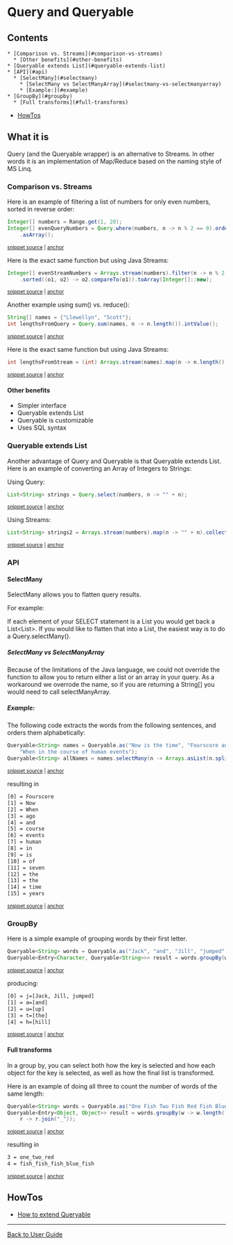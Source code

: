 <a id="top"></a>

# Query and Queryable

<!-- toc -->
## Contents

    * [Comparison vs. Streams](#comparison-vs-streams)
      * [Other benefits](#other-benefits)
    * [Queryable extends List](#queryable-extends-list)
    * [API](#api)
      * [SelectMany](#selectmany)
        * [SelectMany vs SelectManyArray](#selectmany-vs-selectmanyarray)
        * [Example:](#example)
    * [GroupBy](#groupby)
      * [Full transforms](#full-transforms)
  * [HowTos](#howtos)<!-- endToc -->
## What it is
Query (and the Queryable wrapper) is an alternative to Streams. In other words it is an implementation of Map/Reduce 
based on the naming style of MS Linq.

### Comparison vs. Streams
Here is an example of filtering a list of numbers for only even numbers, sorted in reverse order:

<!-- snippet: query_example -->
<a id='snippet-query_example'></a>
```java
Integer[] numbers = Range.get(1, 20);
Integer[] evenQueryNumbers = Query.where(numbers, n -> n % 2 == 0).orderBy(OrderBy.Order.Descending, n -> n)
    .asArray();
```
<sup><a href='/approvaltests-util-tests/src/test/java/org/lambda/query/QueryTest.java#L34-L38' title='Snippet source file'>snippet source</a> | <a href='#snippet-query_example' title='Start of snippet'>anchor</a></sup>
<!-- endSnippet -->

Here is the exact same function but using Java Streams:

<!-- snippet: stream_example -->
<a id='snippet-stream_example'></a>
```java
Integer[] evenStreamNumbers = Arrays.stream(numbers).filter(n -> n % 2 == 0)
    .sorted((o1, o2) -> o2.compareTo(o1)).toArray(Integer[]::new);
```
<sup><a href='/approvaltests-util-tests/src/test/java/org/lambda/query/QueryTest.java#L39-L42' title='Snippet source file'>snippet source</a> | <a href='#snippet-stream_example' title='Start of snippet'>anchor</a></sup>
<!-- endSnippet -->

Another example using sum() vs. reduce():

<!-- snippet: query_sum_example -->
<a id='snippet-query_sum_example'></a>
```java
String[] names = {"Llewellyn", "Scott"};
int lengthsFromQuery = Query.sum(names, n -> n.length()).intValue();
```
<sup><a href='/approvaltests-util-tests/src/test/java/org/lambda/query/QueryTest.java#L46-L49' title='Snippet source file'>snippet source</a> | <a href='#snippet-query_sum_example' title='Start of snippet'>anchor</a></sup>
<!-- endSnippet -->

Here is the exact same function but using Java Streams:

<!-- snippet: stream_sum_example -->
<a id='snippet-stream_sum_example'></a>
```java
int lengthsFromStream = (int) Arrays.stream(names).map(n -> n.length()).reduce(0, (a, b) -> a + b);
```
<sup><a href='/approvaltests-util-tests/src/test/java/org/lambda/query/QueryTest.java#L50-L52' title='Snippet source file'>snippet source</a> | <a href='#snippet-stream_sum_example' title='Start of snippet'>anchor</a></sup>
<!-- endSnippet -->

#### Other benefits
* Simpler interface
* Queryable<T> extends List<T>
* Queryable is customizable
* Uses SQL syntax

### Queryable extends List
Another advantage of Query and Queryable is that Queryable extends List. Here is an example of converting
an Array of Integers to Strings:

Using Query:
<!-- snippet: list_is_queryable -->
<a id='snippet-list_is_queryable'></a>
```java
List<String> strings = Query.select(numbers, n -> "" + n);
```
<sup><a href='/approvaltests-util-tests/src/test/java/org/lambda/query/QueryTest.java#L57-L59' title='Snippet source file'>snippet source</a> | <a href='#snippet-list_is_queryable' title='Start of snippet'>anchor</a></sup>
<!-- endSnippet -->

Using Streams:
<!-- snippet: list_from_stream -->
<a id='snippet-list_from_stream'></a>
```java
List<String> strings2 = Arrays.stream(numbers).map(n -> "" + n).collect(Collectors.toList());
```
<sup><a href='/approvaltests-util-tests/src/test/java/org/lambda/query/QueryTest.java#L60-L62' title='Snippet source file'>snippet source</a> | <a href='#snippet-list_from_stream' title='Start of snippet'>anchor</a></sup>
<!-- endSnippet -->

### API

#### SelectMany

SelectMany allows you to flatten query results.

For example:  

If each element of your SELECT statement is a List<String> you would get back a List<List<String>>. If you would like to flatten that into a List<String>, the easiest way is to do a Query.selectMany(). 

##### SelectMany vs SelectManyArray

Because of the limitations of the Java language, we could not override the function to allow you to return either a list or an array in your query. As a workaround we overrode the name, so if you are returning a String[] you would need to call selectManyArray.

##### Example:

The following code extracts the words from the following sentences, and orders them alphabetically:

<!-- snippet: queryable_select_many -->
<a id='snippet-queryable_select_many'></a>
```java
Queryable<String> names = Queryable.as("Now is the time", "Fourscore and seven years ago",
    "When in the course of human events");
Queryable<String> allNames = names.selectMany(n -> Arrays.asList(n.split(" "))).orderBy(n -> n);
```
<sup><a href='/approvaltests-util-tests/src/test/java/org/lambda/query/QueryableTest.java#L140-L144' title='Snippet source file'>snippet source</a> | <a href='#snippet-queryable_select_many' title='Start of snippet'>anchor</a></sup>
<!-- endSnippet -->

resulting in

<!-- snippet: QueryableTest.testSelectManyCharacters.approved.txt -->
<a id='snippet-QueryableTest.testSelectManyCharacters.approved.txt'></a>
```txt
[0] = Fourscore
[1] = Now
[2] = When
[3] = ago
[4] = and
[5] = course
[6] = events
[7] = human
[8] = in
[9] = is
[10] = of
[11] = seven
[12] = the
[13] = the
[14] = time
[15] = years
```
<sup><a href='/approvaltests-util-tests/src/test/java/org/lambda/query/QueryableTest.testSelectManyCharacters.approved.txt#L1-L16' title='Snippet source file'>snippet source</a> | <a href='#snippet-QueryableTest.testSelectManyCharacters.approved.txt' title='Start of snippet'>anchor</a></sup>
<!-- endSnippet -->


### GroupBy

Here is a simple example of grouping words by their first letter.
<!-- snippet: group_by_key -->
<a id='snippet-group_by_key'></a>
```java
Queryable<String> words = Queryable.as("Jack", "and", "Jill", "jumped", "up", "the", "hill");
Queryable<Entry<Character, Queryable<String>>> result = words.groupBy(w -> w.toLowerCase().charAt(0));
```
<sup><a href='/approvaltests-util-tests/src/test/java/org/lambda/query/QueryableTest.java#L150-L153' title='Snippet source file'>snippet source</a> | <a href='#snippet-group_by_key' title='Start of snippet'>anchor</a></sup>
<!-- endSnippet -->
producing:
<!-- snippet: QueryableTest.testGroupBy.approved.txt -->
<a id='snippet-QueryableTest.testGroupBy.approved.txt'></a>
```txt
[0] = j=[Jack, Jill, jumped]
[1] = a=[and]
[2] = u=[up]
[3] = t=[the]
[4] = h=[hill]
```
<sup><a href='/approvaltests-util-tests/src/test/java/org/lambda/query/QueryableTest.testGroupBy.approved.txt#L1-L5' title='Snippet source file'>snippet source</a> | <a href='#snippet-QueryableTest.testGroupBy.approved.txt' title='Start of snippet'>anchor</a></sup>
<!-- endSnippet -->

#### Full transforms

In a group by, you can select both how the key is selected and how each object for the key is selected,
as well as how the final list is transformed.

Here is an example of doing all three to count the number of words of the same length:
<!-- snippet: group_by_full -->
<a id='snippet-group_by_full'></a>
```java
Queryable<String> words = Queryable.as("One Fish Two Fish Red Fish Blue Fish".split(" "));
Queryable<Entry<Object, Object>> result = words.groupBy(w -> w.length(), w -> w.toLowerCase(),
    r -> r.join("_"));
```
<sup><a href='/approvaltests-util-tests/src/test/java/org/lambda/query/QueryableTest.java#L173-L177' title='Snippet source file'>snippet source</a> | <a href='#snippet-group_by_full' title='Start of snippet'>anchor</a></sup>
<!-- endSnippet -->
resulting in
<!-- snippet: QueryableTest.testGroupByCombineWordsOfSimilarLengths.approved.txt -->
<a id='snippet-QueryableTest.testGroupByCombineWordsOfSimilarLengths.approved.txt'></a>
```txt
3 = one_two_red
4 = fish_fish_fish_blue_fish
```
<sup><a href='/approvaltests-util-tests/src/test/java/org/lambda/query/QueryableTest.testGroupByCombineWordsOfSimilarLengths.approved.txt#L1-L2' title='Snippet source file'>snippet source</a> | <a href='#snippet-QueryableTest.testGroupByCombineWordsOfSimilarLengths.approved.txt' title='Start of snippet'>anchor</a></sup>
<!-- endSnippet -->

## HowTos
* [How to extend Queryable](../how_to/ExtendQueryable.md#top)


---

[Back to User Guide](README.md#top)
